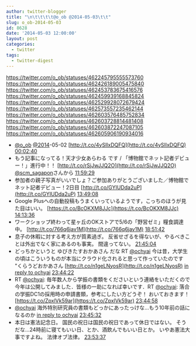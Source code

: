 ```yaml
---
author: twitter-blogger
title: "\n\t\t\t\t@o_ob @2014-05-03\t\t"
slug: o_ob-2014-05-03
id: 8628
date: '2014-05-03 12:00:00'
layout: post
categories:
  - twitter
tags:
  - twitter-digest
---
```


https://twitter.com/o_ob/statuses/462245795555573760 https://twitter.com/o_ob/statuses/462426189005475840 https://twitter.com/o_ob/statuses/462453783675416576 https://twitter.com/o_ob/statuses/462459939168845824 https://twitter.com/o_ob/statuses/462529928072679424 https://twitter.com/o_ob/statuses/462573557235462144 https://twitter.com/o_ob/statuses/462603576485752834 https://twitter.com/o_ob/statuses/462603728814481408 https://twitter.com/o_ob/statuses/462603872247087105 https://twitter.com/o_ob/statuses/462605906190934016  

*   [@o_ob](https://twitter.com/o_ob) [@2014](https://twitter.com/2014)-05-02 [http://t.co/4ySlIxDQFQ](http://t.co/4ySlIxDQFQ) [00:02:40](https://twitter.com/o_ob/statuses/462245795555573760)
*   もう記事になってる！天才少女あらわる です / 「博物館でネット記者デビュー！」進行中！！ [http://t.co/rSjJwJJQ2O](http://t.co/rSjJwJJQ2O) [@scm_sagapon](https://twitter.com/scm_sagapon)さんから [11:59:29](https://twitter.com/o_ob/statuses/462426189005475840)
*   参加者の親子写真がいいでしょ？ご参加ありがとうございました／博物館でネット記者デビュー！2日目 [http://t.co/GYIUDda2uP](http://t.co/GYIUDda2uP) [13:49:08](https://twitter.com/o_ob/statuses/462453783675416576)
*   Google Plusへの自動投稿もうまくいっているようです，こっちのほうが見た目はいい。 [https://t.co/BcOKXM8JJc](https://t.co/BcOKXM8JJc) [14:13:36](https://twitter.com/o_ob/statuses/462459939168845824)
*   ワークショップ終わって星ヶ丘のOKストアで5/6の「野営ゼミ」糧食調達中。 [http://t.co/766q6jav1M](http://t.co/766q6jav1M) [18:51:42](https://twitter.com/o_ob/statuses/462529928072679424)
*   息子の休暇に対する考え方が質素過ぎ。 反省せざるを得ないが、やるべきことは外出でなく家にあるのも事実。 間違ってない。 [21:45:04](https://twitter.com/o_ob/statuses/462573557235462144)
*   どっちかというと ゆびきたすおかあさん だな RT [@ochyai](https://twitter.com/ochyai) 今は昔，大学生の頃はこういうものが本当にクラウド化されると思って作っていたのです "くらうどおかあさん [http://t.co/n1geLNyosR](http://t.co/n1geLNyosR) [in reply to ochyai](https://twitter.com/ochyai/statuses/462602668217610240) [23:44:22](https://twitter.com/o_ob/statuses/462603576485752834)
*   RT [@ochyai](https://twitter.com/ochyai): 毎年数人から学振の書類をくださいという連絡をいただくので今年は公開してみました．皆様の一助になれば幸いです．RT [@ochyai](https://twitter.com/ochyai): 落合の学振DC1の採用時の申請書類，参考にしたい方どうぞ！ おいておきます！ [https://t.co/ZpxlVk59ar](https://t.co/ZpxlVk59ar) [23:44:58](https://twitter.com/o_ob/statuses/462603728814481408)
*   [@ochyai](https://twitter.com/ochyai) 海外特別研究員の書類もどっかにあったっけな…もう10年前の話になるのか [in reply to ochyai](https://twitter.com/ochyai/statuses/462532079503167488) [23:45:32](https://twitter.com/o_ob/statuses/462603872247087105)
*   本日は憲法記念日。 国民の祝日は国民の祝日であって休日ではない。 そうだな…24時前に寝てもいい日、とか、酒飲んでもいい日とか。 いやあ憲法大事ですよね。 法律オブ法律。 [23:53:37](https://twitter.com/o_ob/statuses/462605906190934016)